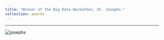 ```yaml
---
title: "Winner of the Big Data Hackathon, St. Josephs."
collection: awards
---
```

---

![josephs](https://parasnaren.github.io/images/stjosephs.jpeg)


